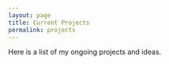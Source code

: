 ```yaml
---
layout: page
title: Current Projects
permalink: projects
---
```


Here is a list of my ongoing projects and ideas.
